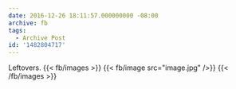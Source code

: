 ```yaml
---
date: 2016-12-26 18:11:57.000000000 -08:00
archive: fb
tags: 
  - Archive Post
id: '1482804717'
---
```


Leftovers.
{{< fb/images >}}
{{< fb/image src="image.jpg" />}}
{{< /fb/images >}}
